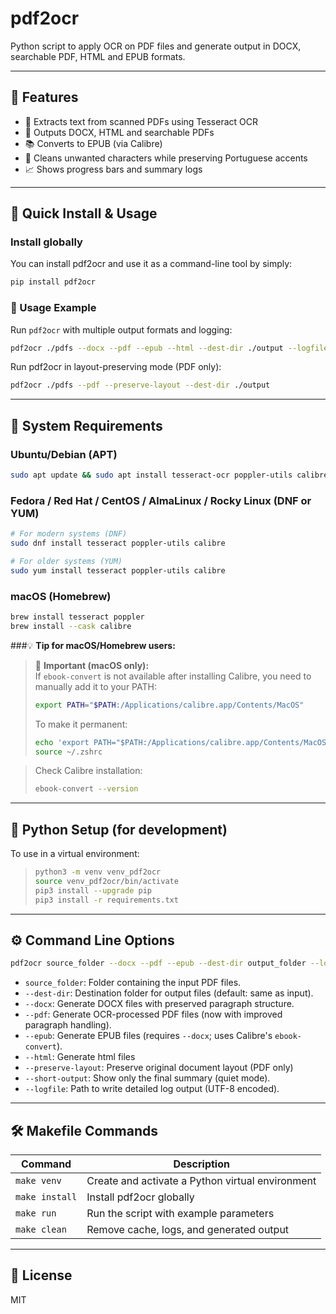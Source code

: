 # pdf2ocr

Python script to apply OCR on PDF files and generate output in DOCX, searchable PDF, HTML and EPUB formats.

---

## 📄 Features

- 📄 Extracts text from scanned PDFs using Tesseract OCR
- 📘 Outputs DOCX, HTML and searchable PDFs
- 📚 Converts to EPUB (via Calibre)
- 🧼 Cleans unwanted characters while preserving Portuguese accents
- 📈 Shows progress bars and summary logs

---

## 🚀 Quick Install & Usage

### Install globally

You can install pdf2ocr and use it as a command-line tool by simply:

```bash
pip install pdf2ocr 
```

### 📌 Usage Example

Run `pdf2ocr` with multiple output formats and logging:

```bash
pdf2ocr ./pdfs --docx --pdf --epub --html --dest-dir ./output --logfile pdf2ocr.log
```

Run pdf2ocr in layout-preserving mode (PDF only):

```bash
pdf2ocr ./pdfs --pdf --preserve-layout --dest-dir ./output
```

---


## 🧱 System Requirements

### Ubuntu/Debian (APT)

```bash
sudo apt update && sudo apt install tesseract-ocr poppler-utils calibre
```

### Fedora / Red Hat / CentOS / AlmaLinux / Rocky Linux (DNF or YUM)

```bash
# For modern systems (DNF)
sudo dnf install tesseract poppler-utils calibre

# For older systems (YUM)
sudo yum install tesseract poppler-utils calibre
```

### macOS (Homebrew)

```bash
brew install tesseract poppler
brew install --cask calibre
```

###💡 **Tip for macOS/Homebrew users:**  

> 📌 **Important (macOS only):**  
> If `ebook-convert` is not available after installing Calibre, you need to manually add it to your PATH:
>
> ```bash
> export PATH="$PATH:/Applications/calibre.app/Contents/MacOS"
> ```
>
> To make it permanent:
>
> ```bash
> echo 'export PATH="$PATH:/Applications/calibre.app/Contents/MacOS"' >> ~/.zshrc
> source ~/.zshrc
> ```

> Check Calibre installation:
> 
> ```bash
> ebook-convert --version
> ```

---

## 🐍 Python Setup (for development)

To use in a virtual environment:

> ```bash
> python3 -m venv venv_pdf2ocr
> source venv_pdf2ocr/bin/activate
> pip3 install --upgrade pip
> pip3 install -r requirements.txt
> ```

---

## ⚙️ Command Line Options

```bash
pdf2ocr source_folder --docx --pdf --epub --dest-dir output_folder --logfile log.txt
```

- `source_folder`: Folder containing the input PDF files.
- `--dest-dir`: Destination folder for output files (default: same as input).
- `--docx`: Generate DOCX files with preserved paragraph structure.
- `--pdf`: Generate OCR-processed PDF files (now with improved paragraph handling).
- `--epub`: Generate EPUB files (requires `--docx`; uses Calibre's `ebook-convert`).
- `--html`: Generate html files
- `--preserve-layout`: Preserve original document layout (PDF only)
- `--short-output`: Show only the final summary (quiet mode).
- `--logfile`: Path to write detailed log output (UTF-8 encoded).

---

## 🛠️ Makefile Commands

| Command         | Description                                                        |
|-----------------|--------------------------------------------------------------------|
| `make venv`     | Create and activate a Python virtual environment                   |
| `make install`  | Install pdf2ocr globally                                           |
| `make run`      | Run the script with example parameters                             |
| `make clean`    | Remove cache, logs, and generated output                           |

---

## 📄 License

MIT
